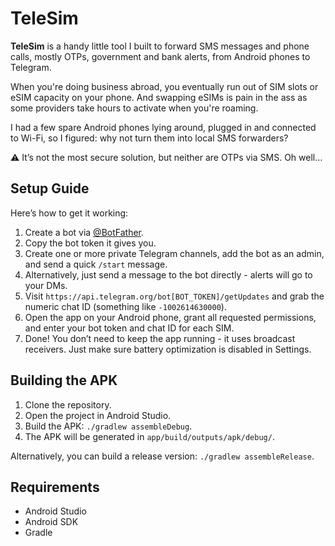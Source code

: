# TeleSim

**TeleSim** is a handy little tool I built to forward SMS messages and phone calls, mostly OTPs, government and bank
alerts, from Android phones to Telegram.

When you're doing business abroad, you eventually run out of SIM slots or eSIM capacity on your phone. And swapping
eSIMs is pain in the ass as some providers take hours to activate when you're roaming.

I had a few spare Android phones lying around, plugged in and connected to Wi-Fi, so I figured: why not turn them into
local SMS forwarders?

⚠️ It’s not the most secure solution, but neither are OTPs via SMS. Oh well...

## Setup Guide

Here’s how to get it working:

1. Create a bot via [@BotFather](https://telegram.me/BotFather).
2. Copy the bot token it gives you.
3. Create one or more private Telegram channels, add the bot as an admin, and send a quick `/start` message.
4. Alternatively, just send a message to the bot directly - alerts will go to your DMs.
5. Visit `https://api.telegram.org/bot[BOT_TOKEN]/getUpdates` and grab the numeric chat ID (something like
   `-1002614630000`).
6. Open the app on your Android phone, grant all requested permissions, and enter your bot token and chat ID for each
   SIM.
7. Done! You don’t need to keep the app running - it uses broadcast receivers. Just make sure battery optimization is
   disabled in Settings.

## Building the APK

1. Clone the repository.
2. Open the project in Android Studio.
3. Build the APK: `./gradlew assembleDebug`.
4. The APK will be generated in `app/build/outputs/apk/debug/`.

Alternatively, you can build a release version: `./gradlew assembleRelease`.

## Requirements

- Android Studio
- Android SDK
- Gradle